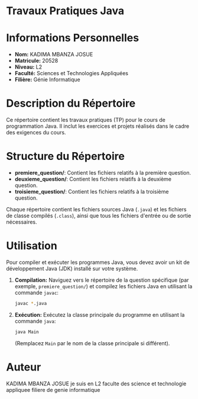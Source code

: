 # Travaux Pratiques Java

# Informations Personnelles

-   **Nom:** KADIMA MBANZA JOSUE
-   **Matricule:** 20528
-   **Niveau:** L2
-   **Faculté:** Sciences et Technologies Appliquées
-   **Filière:** Génie Informatique

# Description du Répertoire

Ce répertoire contient les travaux pratiques (TP) pour le cours de programmation Java.
Il inclut les exercices et projets réalisés dans le cadre des exigences du cours.

# Structure du Répertoire

-   **premiere_question/**: Contient les fichiers relatifs à la première question.
-   **deuxieme_question/**: Contient les fichiers relatifs à la deuxième question.
-   **troisieme_question/**: Contient les fichiers relatifs à la troisième question.

Chaque répertoire contient les fichiers sources Java (`.java`) et les fichiers de classe compilés (`.class`), ainsi que tous les fichiers d'entrée ou de sortie nécessaires.

# Utilisation

Pour compiler et exécuter les programmes Java, vous devez avoir un kit de développement Java (JDK) installé sur votre système.

1.  **Compilation:** Naviguez vers le répertoire de la question spécifique (par exemple, `premiere_question/`) et compilez les fichiers Java en utilisant la commande `javac`:

    ```bash
    javac *.java
    ```

2.  **Exécution:** Exécutez la classe principale du programme en utilisant la commande `java`:

    ```bash
    java Main
    ```

    (Remplacez `Main` par le nom de la classe principale si différent).

# Auteur

KADIMA MBANZA JOSUE
je suis en L2 faculte des science et technologie appliquee filiere de genie informatique
